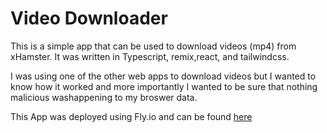 # Video Downloader

This is a simple app that can be used to download videos (mp4) from xHamster.  It was written in Typescript, remix,react, and tailwindcss.

I was using one of the other web apps to download videos but I wanted to know how it worked and more importantly I wanted to be sure that nothing malicious washappening to my broswer data.

This App was deployed using Fly.io and can be found [here](https://xdownloader.fly.dev/)
